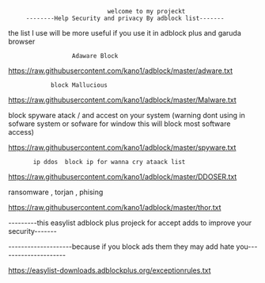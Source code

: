 
                                welcome to my projeckt
         --------Help Security and privacy By adblock list-------
the list I use will be more useful if you use it in adblock plus and garuda browser
            
                        
                      Adaware Block
                        
https://raw.githubusercontent.com/kano1/adblock/master/adware.txt

                block Mallucious
                
https://raw.githubusercontent.com/kano1/adblock/master/Malware.txt

block spyware atack / and accest on your system
(warning dont using in sofware system or sofware for window this will block most software access)

https://raw.githubusercontent.com/kano1/adblock/master/spyware.txt

           ip ddos  block ip for wanna cry ataack list           

https://raw.githubusercontent.com/kano1/adblock/master/DDOSER.txt
 
ransomware , torjan , phising

https://raw.githubusercontent.com/kano1/adblock/master/thor.txt

 
---------this easylist adblock plus projeck for accept adds to improve your security-------          

--------------------because if you block ads them they may add hate you---------------------

https://easylist-downloads.adblockplus.org/exceptionrules.txt
                
